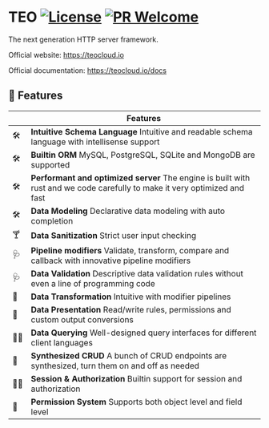 TEO [![License][license-image]][license-url] [![PR Welcome][pr-image]][pr-url]
===
The next generation HTTP server framework.

Official website: https://teocloud.io

Official documentation: https://teocloud.io/docs

## 🚗 Features

|     | **Features**                                                                                                               |
| --- |----------------------------------------------------------------------------------------------------------------------------|
| 🛠  | **Intuitive Schema Language** Intuitive and readable schema language with intellisense support                             |
| 🛠  | **Builtin ORM** MySQL, PostgreSQL, SQLite and MongoDB are supported                                                        |
| 🛠  | **Performant and optimized server** The engine is built with rust and we code carefully to make it very optimized and fast |
| 🛠  | **Data Modeling** Declarative data modeling with auto completion                                                           |
| 🍸  | **Data Sanitization** Strict user input checking                                                                           |
| 🩺  | **Pipeline modifiers** Validate, transform, compare and callback with innovative pipeline modifiers                        |
| 🩺  | **Data Validation** Descriptive data validation rules without even a line of programming code                              |
| 🧬  | **Data Transformation** Intuitive with modifier pipelines                                                                  |
| 🦖  | **Data Presentation** Read/write rules, permissions and custom output conversions                                          |
| 🏄‍♂️  | **Data Querying** Well-designed query interfaces for different client languages                                            |
| 🚀  | **Synthesized CRUD** A bunch of CRUD endpoints are synthesized, turn them on and off as needed                             |
| 👮‍♀️  | **Session & Authorization** Builtin support for session and authorization                                                  |
| 🔐  | **Permission System** Supports both object level and field level                                                           |

[license-image]: https://img.shields.io/github/license/teocloud/teo.svg?style=flat-square
[license-url]: https://github.com/teocloud/teo/blob/master/LICENSE
[pr-image]: https://img.shields.io/badge/PRs-welcome-brightgreen.svg?style=flat-square
[pr-url]: https://github.com/teocloud/teo
